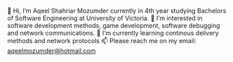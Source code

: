👋 Hi, I’m Aqeel Shahriar Mozumder currently in 4th year studying Bachelors of Software Engineering at University of Victoria.
👀 I’m interested in software development methods, game development, software debugging and network communications.
🌱 I’m currently learning continous delivery methods and network protocols
📫 Please reach me on my email: aqeelmozumder@hotmail.com
